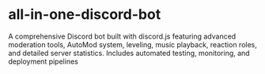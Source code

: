 # all-in-one-discord-bot
A comprehensive Discord bot built with discord.js featuring advanced moderation tools, AutoMod system, leveling, music playback, reaction roles, and detailed server statistics. Includes automated testing, monitoring, and deployment pipelines
